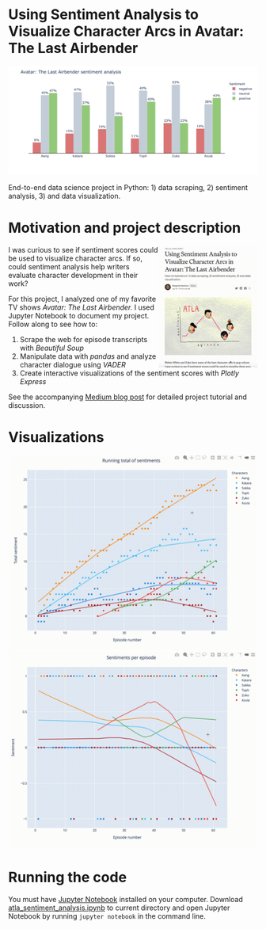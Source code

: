 # Using Sentiment Analysis to Visualize Character Arcs in Avatar: The Last Airbender

<img src="media/atla_bar_chart.png" width = 800>

End-to-end data science project in Python: 1) data scraping, 2) sentiment analysis, 3) and data visualization.


# Motivation and project description
[<img src="media/medium_article.gif" align="right" width = 200>](https://medium.com/data-comet/atla-sentiment-analysis-43f26edddad2)
I was curious to see if sentiment scores could be used to visualize character arcs. If so, could sentiment analysis help writers evaluate character development in their work?

For this project, I analyzed one of my favorite TV shows *Avatar: The Last Airbender.* I used Jupyter Notebook to document my project. Follow along to see how to:
1) Scrape the web for episode transcripts with *Beautiful Soup*
2) Manipulate data with *pandas* and analyze character dialogue using *VADER*
3) Create interactive visualizations of the sentiment scores with *Plotly Express*

See the accompanying [Medium blog post](https://medium.com/data-comet/atla-sentiment-analysis-43f26edddad2) for detailed project tutorial and discussion.


# Visualizations

[<img src="media/atla_running_total_of_sentiment.gif" width = 500>](https://chart-studio.plotly.com/~ritakalach/4/#/)[<img src="media/atla_sentiment_per_episode.gif" width = 500>](https://chart-studio.plotly.com/~ritakalach/2/#/)


# Running the code
You must have [Jupyter Notebook](https://jupyter.readthedocs.io/en/latest/install.html) installed on your computer. Download [atla_sentiment_analysis.ipynb](atla_sentiment_analysis.ipynb) to current directory and open Jupyter Notebook by running `jupyter notebook` in the command line.
